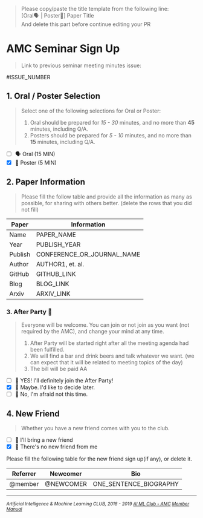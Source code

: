 > Please copy/paste the title template from the following line:  
> [Oral🗣 | Poster📰] Paper Title  
> And delete this part before continue editing your PR

# AMC Seminar Sign Up

> Link to previous seminar meeting minutes issue:

#ISSUE_NUMBER

## 1. Oral / Poster Selection

> Select one of the following selections for Oral or Poster:
>
> 1. Oral should be prepared for _15 - 30_ minutes, and no more than **45** minutes, including Q/A.
> 1. Posters should be prepared for _5 - 10_ minutes, and no more than **15** minutes, including Q/A.

- [ ] 🗣 Oral (15 MIN)
- [x] 📰 Poster (5 MIN)

## 2. Paper Information

> Please fill the follow table and provide all the information as many as possible, for sharing with others better. (delete the rows that you did not fill)

| Paper | Information |
| --- | --- |
| Name | PAPER_NAME |
| Year | PUBLISH_YEAR |
| Publish | CONFERENCE_OR_JOURNAL_NAME |
| Author | AUTHOR1, et. al. |
| GitHub | GITHUB_LINK |
| Blog | BLOG_LINK |
| Arxiv | ARXIV_LINK |

### 3. After Party 🍻

> Everyone will be welcome. You can join or not join as you want (not required by the AMC), and change your mind at any time.
>
> 1. After Party will be started right after all the meeting agenda had been fulfilled.
> 1. We will find a bar and drink beers and talk whatever we want. (we can expect that it will be related to meeting topics of the day)
> 1. The bill will be paid AA

- [ ] 🍻 YES! I'll definitely join the After Party!
- [x] 🤔 Maybe. I'd like to decide later.
- [ ] 🛌 No, I'm afraid not this time.

## 4. New Friend

> Whether you have a new friend comes with you to the club.

- [ ] 👥 I'll bring a new friend
- [x] 👤 There's no new friend from me

Please fill the following table for the new friend sign up(if any), or delete it.

| Referrer | Newcomer  | Bio |
| -------- | --------- | --- |
| @member  | @NEWCOMER | ONE_SENTENCE_BIOGRAPHY |

----------------
<sub>
<i>

Artificial Intelligence & Machine Learning CLUB, 2018 - 2019 <a href="https://ai-ml.club">AI ML Club - AMC</a> <a href="https://github.com/BUPT/ai-ml.club/wiki/Member-Manual">Member Manual</a>

</i>
</sub>
